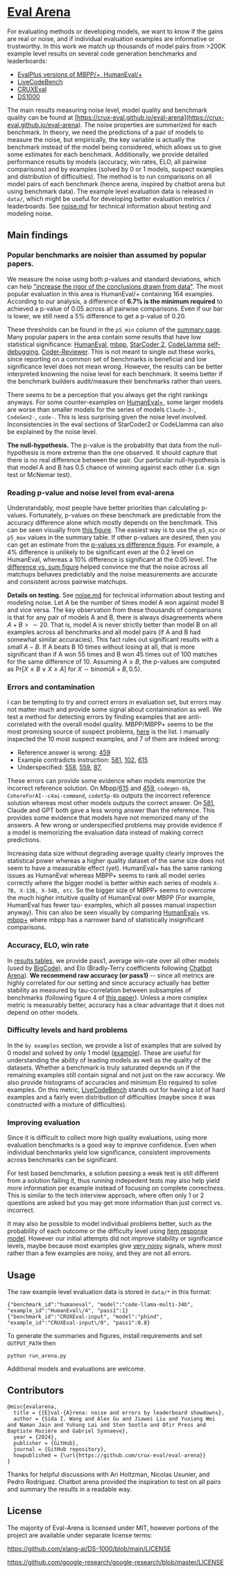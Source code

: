 # [Eval Arena](https://crux-eval.github.io/eval-arena)

For evaluating methods or developing models, we want to know if the gains are real or noise, and if individual evaluation examples are informative or trustworthy. In this work we match up thousands of model pairs from >200K example level results on several code generation benchmarks and leaderboards:
<ul>
      <li><a href="https://evalplus.github.io/">EvalPlus versions of MBPP/+, HumanEval/+</a> </li>
      <li><a href="https://livecodebench.github.io/leaderboard.html">LiveCodeBench</a></li>
      <li><a href="https://crux-eval.github.io/">CRUXEval</a></li>
      <li><a href="https://ds1000-code-gen.github.io/">DS1000</a></li>
</ul>

The main results measuring noise level, model quality and benchmark quality can be found at [https://crux-eval.github.io/eval-arena](https://crux-eval.github.io/eval-arena). The noise properties are summarized for each benchmark. In theory, we need the predictions of a pair of models to measure the noise, but empirically, the key variable is actually the benchmark instead of the model being considered, which allows us to give some estimates for each benchmark.  Additionally, we provide detailed performance results by models (accuracy, win rates, ELO, all pairwise comparisons) and by examples (solved by 0 or 1 models, suspect examples and distribution of difficulties). The method is to run comparisons on all model pairs of each benchmark (hence arena, inspired by chatbot arena but using benchmark data). The example level evaluation data is released in `data/`, which might be useful for developing better evaluation metrics / leaderboards. See [noise.md](noise.md) for technical information about testing and modeling noise.

## Main findings

### Popular benchmarks are noisier than assumed by popular papers.
We measure the noise using both p-values and standard deviations, which can help ["increase the rigor of the conclusions drawn from data"](https://projecteuclid.org/journals/annals-of-applied-statistics/volume-15/issue-3/The-ASA-presidents-task-force-statement-on-statistical-significance-and/10.1214/21-AOAS1501.full).
The most popular evaluation in this area is HumanEval/+ containing 164 examples.
According to our analysis, a difference of **6.7% is the minimum required** to achieved a p-value of 0.05 across all pairwise comparisons.
Even if our bar is lower, we still need a 5% difference to get a p-value of 0.20.
<!-- MBPP+ needs at at least 4.2% to achieve the p-value of 0.05. -->
These thresholds can be found in the `p5_min` column of the [summary page](https://crux-eval.github.io/eval-arena). 
Many popular papers in the area contain some results that have low statistical significance: [HumanEval](https://arxiv.org/pdf/2107.03374), [mbpp](https://arxiv.org/pdf/2108.07732), [StarCoder 2](https://arxiv.org/pdf/2402.19173), [CodeLlamma](https://arxiv.org/pdf/2308.12950) 
[self-debugging](https://arxiv.org/pdf/2304.05128), [Coder-Reviewer](https://arxiv.org/pdf/2211.16490).
This is not meant to single out these works, since reporting on a common set of benchmarks is beneficial and low significance level does not mean wrong. However, the results can be better interpreted knowning the noise level for each benchmark. It seems better if the benchmark builders audit/measure their benchmarks rather than users.  

There seems to be a perception that you always get the right rankings anyways. For some counter-examples on [HumanEval+](https://evalplus.github.io/leaderboard.html), some larger models are worse than smaller models for the series of models `Claude-3-`, `CodeGen2-`, `code-`. This is less surprising given the noise level involved. Inconsistencies in the eval sections of StarCoder2 or CodeLlamma can also be explained by the noise level.

**The null-hypothesis.**
The p-value is the probability that data from the null-hypothesis is more extreme than the one observed. It should capture that there is no real difference between the pair. Our particular null-hypothesis is that model A and B has 0.5 chance of winning against each other (i.e. sign test or McNemar test). 


### Reading p-value and noise level from eval-arena
Understandably, most people have better priorities than calculating p-values.
Fortunately, p-values on these benchmark are predictable from the accuracy difference alone which mostly depends on the benchmark.
This can be seen visually from [this figure](https://crux-eval.github.io/eval-arena/model_humaneval+.html#fig_accs_and_pvalues).
The easiest way is to use the `p5_min` or `p5_max` values in the summary table. If other p-values are desired, then you can get an estimate from the [p-values vs difference figure](https://crux-eval.github.io/eval-arena/model_humaneval+.html#fig_pvalue_vs_diff). 
For example, a 4% difference is unlikely to be significant even at the 0.2 level on HumanEval, whereas a 10% difference is significant at the 0.05 level.
The [difference vs. sum figure](https://crux-eval.github.io/eval-arena/model_humaneval+.html#fig_diff_vs_sum) helped convince me that the noise across all matchups behaves predictably and the noise measurements are accurate and consistent across pairwise matchups.

**Details on testing.** 
See [noise.md](noise.md) for technical information about testing and modeling noise.
Let $A$ be the number of times model A won against model B and vice versa.
The key observation from these thousands of comparisons is that for any pair of models A and B, there is always disagreements where $A + B > \sim 20$. That is, model A is never strictly better than model B on all examples across all benchmarks and all model pairs (if A and B had somewhat similar accuracies). This fact rules out significant results with a small $A-B$. If A beats B 10 times  without losing at all, that is more significant than if A won 55 times and B won 45 times out of 100 matches for the same difference of 10. Assuming $A \geq B$, the p-values are computed as $\text{Pr}[X \leq B \lor X \geq A]$  for $X \sim \text{binom}(A+B, 0.5)$.

<!-- Since there is always enough disagreements $A+B$, this simple theory is well-justified and the $\chi^2$ approximations is accurate for all pairs. An acurate and interpretable test is then $(|A-B| - 1)^2 / (A + B) > \chi^2_{\alpha}$ for desired level $\alpha$, the resulting parabolas are plotted in [the difference vs. inconsistency figure](https://crux-eval.github.io/eval-arena/model_humaneval+.html#fig_diff_vs_sum). 
Different treatment of ties and bootstrap gave similar answers.  -->


### Errors and contamination
I can be tempting to try and correct errors in evaluation set, but errors may not matter much and provide some signal about contaimination as well.
We test a method for detecting errors by finding examples that are anti-correlated with the overall model quality. MBPP/MBPP+ seems to be the most promising source of suspect problems, [here](https://crux-eval.github.io/eval-arena/ex_mbpp+.html#suspect) is the list. I manually inspected the 10 most suspect examples, and 7 of them are indeed wrong: 

* Reference answer is wrong: [459](https://crux-eval.github.io/eval-arena/evalplus/Mbpp/459.html)
* Example contradicts instruction: [581](https://crux-eval.github.io/eval-arena/evalplus/Mbpp/581.html), [102](https://crux-eval.github.io/eval-arena/evalplus/Mbpp/102.html), [615](https://crux-eval.github.io/eval-arena/evalplus/Mbpp/615.html)
* Underspecified: [558](https://crux-eval.github.io/eval-arena/evalplus/Mbpp/558.html), [559](https://crux-eval.github.io/eval-arena/evalplus/Mbpp/559.html), [87](https://crux-eval.github.io/eval-arena/evalplus/Mbpp/87.html), 

These errors can provide some evidence when models memorize the incorrect reference solution. On Mbpp/[615](https://crux-eval.github.io/eval-arena/evalplus/Mbpp/615.html) and [459](https://crux-eval.github.io/eval-arena/evalplus/Mbpp/459.html), `codegen-6b`, `CohereForAI--c4ai-command`, `codet5p-6b` outputs the incorrect reference solution whereas most other models outputs the correct answer. On [581](https://crux-eval.github.io/eval-arena/evalplus/Mbpp/581.html), Claude and GPT both gave a less wrong answer than the reference. This provides some evidence that models have not memorized many of the answers. A few wrong or underspecified problems may provide evidence if a model is memorizing the evaluation data instead of making correct predictions.

Increasing data size without degrading average quality clearly improves the statistical power whereas a higher quality dataset of the same size does not seem to have a measurable effect (yet). HumanEval+ has the same ranking issues as HumanEval whereas MBPP+ seems to rank all model series correctly where the bigger model is better within each series of models `X-7B, X-13B, X-34B, etc`. So the bigger size of MBPP+ seems to overcome the much higher intuitive quality of HumanEval over MBPP (For example, HumanEval has fewer tau- examples, which all passes manual inspection anyway). This can also be seen visually by comparing [HumanEval+](https://crux-eval.github.io/eval-arena/model_humaneval+.html#fig_accs_and_pvalues) vs. [mbpp+](https://crux-eval.github.io/eval-arena/model_mbpp+.html#fig_accs_and_pvalues) where mbpp has a narrower band of statistically insignificant comparisons.

### Accuracy, ELO, win rate
In [results tables](https://crux-eval.github.io/eval-arena/model_humaneval+.html#model_table), we provide pass1, average win-rate over all other models (used by [BigCode](https://huggingface.co/spaces/bigcode/bigcode-models-leaderboard)), and Elo (Bradly-Terry coefficients following [Chatbot Arena](https://chat.lmsys.org/)). **We recommend raw accuracy (or pass1)** -- since all metrics are highly correlated for our setting and since accuracy actually has better stability as measured by tau-correlation between subsamples of benchmarks (following figure 4 of [this paper](https://aclanthology.org/2021.acl-long.346.pdf)). Unless a more complex metric is measurably better, accuracy has a clear advantage that it does not depend on other models.

### Difficulty levels and hard problems
In the `by examples` section, we provide a list of examples that are solved by 0 model and solved by only 1 model ([example](https://crux-eval.github.io/eval-arena/ex_humaneval+.html#nosolve)). These are useful for understanding the ability of leading models as well as the quality of the datasets. Whether a benchmark is truly saturated depends on if the remaining examples still contain signal and not just on the raw accuracy. We also provide histograms of accuracies and minimum Elo required to solve examples. On this metric, [LiveCodeBench](https://crux-eval.github.io/eval-arena/ex_lcb_codegen.html#hist) stands out for having a lot of hard examples and a fairly even distribution of difficulties (maybe since it was constructed with a mixture of difficulties).



### Improving evaluation
Since it is difficult to collect more high quality evaluations, using more evaluation benchmarks is a good way to improve confidence. Even when individual benchmarks yield low significance, consistent improvements across benchmarks can be significant.

For test based benchmarks, a solution passing a weak test is still different from a solution failing it, thus running indepedent tests may also help yield more information per example instead of focusing on complete correctness. This is similar to the tech interview approach, where often only 1 or 2 questions are asked but you may get more information than just correct vs. incorrect.

It may also be possible to model individual problems better, such as the probability of each outcome or the difficulty level using [item response model](https://eacl2024irt.github.io/). However our initial attempts did not improve stability or significance levels, maybe because most examples give [very noisy](https://crux-eval.github.io/eval-arena/ex_v_model_humaneval+.html) signals, where most rather than a few examples are noisy, and they are not all errors.

## Usage 

The raw example level evaluation data is stored in `data/*` in this format:
```
{"benchmark_id":"humaneval", "model":"code-llama-multi-34b", "example_id":"HumanEval\/4", "pass1":1}
{"benchmark_id":"CRUXEval-input", "model":"phind", "example_id":"CRUXEval-input\/0", "pass1":0.8}
```

To generate the summaries and figures, install requirements and set `OUTPUT_PATH` then
```
python run_arena.py
```

Additional models and evaluations are welcome.


## Contributors


```
@misc{evalarena,
  title = {{E}val-{A}rena: noise and errors by leaderboard showdowns},
  author = {Sida I. Wang and Alex Gu and Jiawei Liu and Yuxiang Wei and Naman Jain and Yuhang Lai and Sten Sootla and Ofir Press and Baptiste Rozière and Gabriel Synnaeve},
  year = {2024},
  publisher = {GitHub},
  journal = {GitHub repository},
  howpublished = {\url{https://github.com/crux-eval/eval-arena}}
}
```

Thanks for helpful discussions with Ari Holtzman, Nicolas Usunier, and Pedro Rodriguez. Chatbot arena provided the inspiration to test on all pairs and summary the results in a readable way. 

## License

The majority of Eval-Arena is licensed under MIT, however portions of the project are available under separate license terms:

https://github.com/xlang-ai/DS-1000/blob/main/LICENSE

https://github.com/google-research/google-research/blob/master/LICENSE

